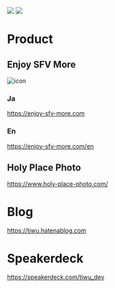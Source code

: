 <div>
  <img src="https://github-readme-stats.vercel.app/api?username=tiwuofficial&count_private=true&theme=algolia" />
  <img src="https://github-readme-stats.vercel.app/api/top-langs/?username=tiwuofficial&layout=compact&theme=algolia" />
</div>

# Product

## Enjoy SFV More

![icon](https://enjoy-sfv-more.com/src/img/hero-logo.png)

### Ja
https://enjoy-sfv-more.com

### En
https://enjoy-sfv-more.com/en


## Holy Place Photo

https://www.holy-place-photo.com/

# Blog

https://tiwu.hatenablog.com

# Speakerdeck

https://speakerdeck.com/tiwu_dev
